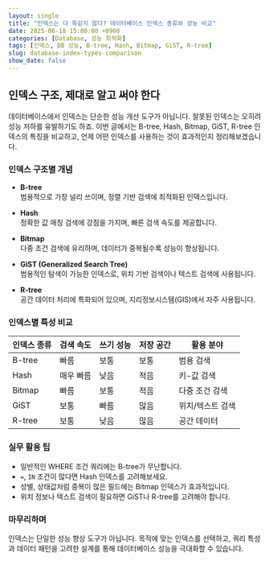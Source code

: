```yaml
---
layout: single
title: "인덱스는 다 똑같지 않다? 데이터베이스 인덱스 종류와 성능 비교"
date: 2025-06-18 15:00:00 +0900
categories: [Database, 성능 최적화]
tags: [인덱스, DB 성능, B-tree, Hash, Bitmap, GiST, R-tree]
slug: database-index-types-comparison
show_date: false
---
```


## 인덱스 구조, 제대로 알고 써야 한다

데이터베이스에서 인덱스는 단순한 성능 개선 도구가 아닙니다. 잘못된 인덱스는 오히려 성능 저하를 유발하기도 하죠. 이번 글에서는 B-tree, Hash, Bitmap, GiST, R-tree 인덱스의 특징을 비교하고, 언제 어떤 인덱스를 사용하는 것이 효과적인지 정리해보겠습니다.

### 인덱스 구조별 개념

- **B-tree**  
  범용적으로 가장 널리 쓰이며, 정렬 기반 검색에 최적화된 인덱스입니다.

- **Hash**  
  정확한 값 매칭 검색에 강점을 가지며, 빠른 검색 속도를 제공합니다.

- **Bitmap**  
  다중 조건 검색에 유리하며, 데이터가 중복될수록 성능이 향상됩니다.

- **GiST (Generalized Search Tree)**  
  범용적인 탐색이 가능한 인덱스로, 위치 기반 검색이나 텍스트 검색에 사용됩니다.

- **R-tree**  
  공간 데이터 처리에 특화되어 있으며, 지리정보시스템(GIS)에서 자주 사용됩니다.

### 인덱스별 특성 비교

| 인덱스 종류 | 검색 속도 | 쓰기 성능 | 저장 공간 | 활용 분야     |
|-------------|------------|------------|------------|----------------|
| B-tree      | 빠름       | 보통       | 보통       | 범용 검색      |
| Hash        | 매우 빠름  | 낮음       | 적음       | 키-값 검색     |
| Bitmap      | 빠름       | 보통       | 적음       | 다중 조건 검색 |
| GiST        | 보통       | 빠름       | 많음       | 위치/텍스트 검색 |
| R-tree      | 보통       | 낮음       | 많음       | 공간 데이터    |

### 실무 활용 팁

- 일반적인 WHERE 조건 쿼리에는 B-tree가 무난합니다.
- `=`, `IN` 조건이 많다면 Hash 인덱스를 고려해보세요.
- 성별, 상태값처럼 중복이 많은 필드에는 Bitmap 인덱스가 효과적입니다.
- 위치 정보나 텍스트 검색이 필요하면 GiST나 R-tree를 고려해야 합니다.

### 마무리하며

인덱스는 단일한 성능 향상 도구가 아닙니다. 목적에 맞는 인덱스를 선택하고, 쿼리 특성과 데이터 패턴을 고려한 설계를 통해 데이터베이스 성능을 극대화할 수 있습니다.